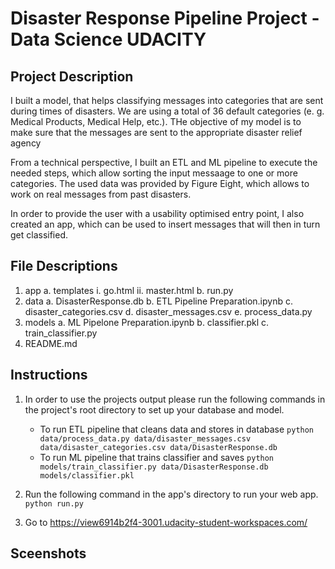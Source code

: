 # Disaster Response Pipeline Project - Data Science UDACITY

## Project Description
I built a model, that helps classifying messages into categories that are sent during times of disasters. We are using a total of 36 default categories (e. g. Medical Products, Medical Help, etc.). THe objective of my model is to make sure that the messages are sent to the appropriate disaster relief agency

From a technical perspective, I built an ETL and ML pipeline to execute the needed steps, which allow sorting the input messaage to one or more categories. The used data was provided by Figure Eight, which allows to work on real messages from past disasters. 

In order to provide the user with a usability optimised entry point, I also created an app, which can be used to insert messages that will then in turn get classified.

## File Descriptions
1. app
    a. templates
        i. go.html
        ii. master.html
    b. run.py
2. data
    a. DisasterResponse.db
    b. ETL Pipeline Preparation.ipynb
    c. disaster_categories.csv
    d. disaster_messages.csv
    e. process_data.py
3. models
    a. ML Pipelone Preparation.ipynb
    b. classifier.pkl
    c. train_classifier.py
4. README.md

## Instructions
1. In order to use the projects output please run the following commands in the project's root directory to set up your database and model.

    - To run ETL pipeline that cleans data and stores in database
        `python data/process_data.py data/disaster_messages.csv data/disaster_categories.csv data/DisasterResponse.db`
    - To run ML pipeline that trains classifier and saves
        `python models/train_classifier.py data/DisasterResponse.db models/classifier.pkl`

2. Run the following command in the app's directory to run your web app.
    `python run.py`

3. Go to https://view6914b2f4-3001.udacity-student-workspaces.com/

## Sceenshots



